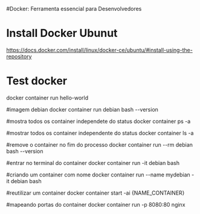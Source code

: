 #Docker: Ferramenta essencial para Desenvolvedores

# Install Docker Ubunut
https://docs.docker.com/install/linux/docker-ce/ubuntu/#install-using-the-repository

# Test docker
docker container run hello-world

#imagem debian
docker container run debian bash --version

#mostra todos os container independete do status
docker container ps -a

#mostrar todos os container independente do status
docker container ls -a

#remove o container no fim do processo
docker container run --rm debian bash --version

#entrar no terminal do container
docker container run -it debian bash

#criando um container com nome
docker container run --name mydebian -it debian bash

#reutilizar um container
docker container start -ai {NAME_CONTAINER}

#mapeando portas do container
docker container run -p 8080:80 nginx

